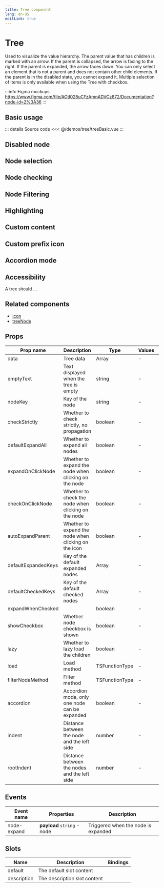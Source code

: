```yaml
---
title: Tree component
lang: en-US
editLink: true
---
```


# Tree

Used to visualize the value hierarchy.
The parent value that has children is marked with an arrow.
If the parent is collapsed, the arrow is facing to the right.
If the parent is expanded, the arrow faces down.
You can only select an element that is not a parent and does not contain other child elements.
If the parent is in the disabled state, you cannot expand it.
Multiple selection of items is only available when using the Tree with checkbox.

:::info Figma mockups
https://www.figma.com/file/AOtI028uCFzAmnADVCz872/Documentation?node-id=2%3A36
:::

## Basic usage

<treeBasic />

::: details Source code
<<< @/demos/tree/treeBasic.vue
:::

## Disabled node

## Node selection

## Node checking

## Node Filtering

## Highlighting

## Custom content

## Custom prefix icon

## Accordion mode

## Accessibility

A tree should ...

## Related components

- [Icon](/components/Icon/Icon.doc)
- [treeNode](/components/treeNode/treeNode.doc)

## Props

| Prop name           | Description                                          | Type           | Values | Default |
| ------------------- | ---------------------------------------------------- | -------------- | ------ | ------- |
| data                | Tree data                                            | Array          | -      |         |
| emptyText           | Text displayed when the tree is empty                | string         | -      |         |
| nodeKey             | Key of the node                                      | string         | -      |         |
| checkStrictly       | Whether to check strictly, no propagation            | boolean        | -      |         |
| defaultExpandAll    | Whether to expand all nodes                          | boolean        | -      |         |
| expandOnClickNode   | Whether to expand the node when clicking on the node | boolean        | -      |         |
| checkOnClickNode    | Whether to check the node when clicking on the node  | boolean        | -      |         |
| autoExpandParent    | Whether to expand the node when clicking on the icon | boolean        | -      |         |
| defaultExpandedKeys | Key of the default expanded nodes                    | Array          | -      |         |
| defaultCheckedKeys  | Key of the default checked nodes                     | Array          | -      |         |
| expandWhenChecked   |                                                      | boolean        | -      |         |
| showCheckbox        | Whether node checkbox is shown                       | boolean        | -      |         |
| lazy                | Whether to lazy load the children                    | boolean        | -      |         |
| load                | Load method                                          | TSFunctionType | -      |         |
| filterNodeMethod    | Filter method                                        | TSFunctionType | -      |         |
| accordion           | Accordion mode, only one node can be expanded        | boolean        | -      |         |
| indent              | Distance between the node and the left side          | number         | -      |         |
| rootIndent          | Distance between the nodes and the left side         | number         | -      |         |

## Events

| Event name  | Properties                  | Description                         |
| ----------- | --------------------------- | ----------------------------------- |
| node-expand | **payload** `string` - node | Triggered when the node is expanded |

## Slots

| Name        | Description                  | Bindings |
| ----------- | ---------------------------- | -------- |
| default     | The default slot content     |          |
| description | The description slot content |          |
